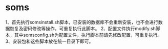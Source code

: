 # soms
1、首先执行somsinstall.sh脚本，已安装的数据库不会重新安装，也不会进行数据恢复及密码修改等操作，可重复执行此脚本。
2、配置文件执行modify.sh脚本，其中somsconfig.sh为配置文件，执行脚本前请先修改配置，可重复执行。
3、安装包和这些脚本放在统一目录下即可。

